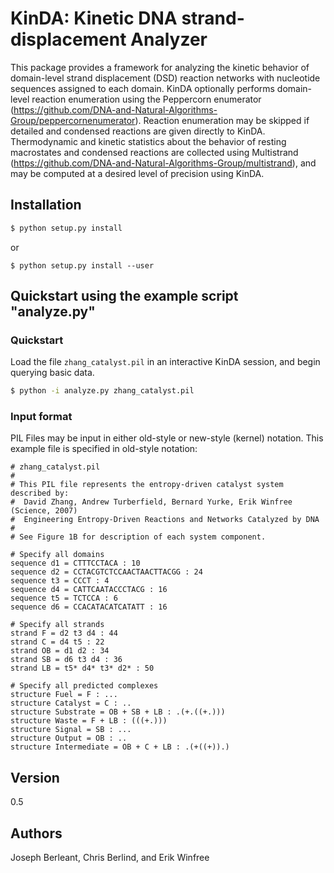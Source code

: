 # KinDA: Kinetic DNA strand-displacement Analyzer 

This package provides a framework for analyzing the kinetic behavior
of domain-level strand displacement (DSD) reaction networks with
nucleotide sequences assigned to each domain. KinDA optionally performs
domain-level reaction enumeration using the Peppercorn enumerator
(https://github.com/DNA-and-Natural-Algorithms-Group/peppercornenumerator).
Reaction enumeration may be skipped if detailed and condensed reactions are
given directly to KinDA. Thermodynamic and kinetic statistics about the
behavior of resting macrostates and condensed reactions are collected using
Multistrand (https://github.com/DNA-and-Natural-Algorithms-Group/multistrand),
and may be computed at a desired level of precision using KinDA.

## Installation
```bash
$ python setup.py install
```
or
```
$ python setup.py install --user
```

## Quickstart using the example script "analyze.py"

### Quickstart
Load the file `zhang_catalyst.pil` in an interactive KinDA session, and 
begin querying basic data.

```sh
$ python -i analyze.py zhang_catalyst.pil
```

### Input format

PIL Files may be input in either old-style or new-style (kernel) notation.
This example file is specified in old-style notation:

```
# zhang_catalyst.pil
#
# This PIL file represents the entropy-driven catalyst system described by:
#  David Zhang, Andrew Turberfield, Bernard Yurke, Erik Winfree (Science, 2007)
#  Engineering Entropy-Driven Reactions and Networks Catalyzed by DNA
# 
# See Figure 1B for description of each system component.

# Specify all domains
sequence d1 = CTTTCCTACA : 10
sequence d2 = CCTACGTCTCCAACTAACTTACGG : 24
sequence t3 = CCCT : 4
sequence d4 = CATTCAATACCCTACG : 16
sequence t5 = TCTCCA : 6
sequence d6 = CCACATACATCATATT : 16

# Specify all strands
strand F = d2 t3 d4 : 44
strand C = d4 t5 : 22
strand OB = d1 d2 : 34
strand SB = d6 t3 d4 : 36
strand LB = t5* d4* t3* d2* : 50

# Specify all predicted complexes
structure Fuel = F : ...
structure Catalyst = C : ..
structure Substrate = OB + SB + LB : .(+.((+.)))
structure Waste = F + LB : (((+.)))
structure Signal = SB : ...
structure Output = OB : ..
structure Intermediate = OB + C + LB : .(+((+)).)
```

## Version
0.5

## Authors
Joseph Berleant, Chris Berlind, and Erik Winfree


